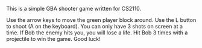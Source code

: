 This is a simple GBA shooter game written for CS2110.

Use the arrow keys to move the green player block around.
Use the L button to shoot (A on the keyboard). You can only have 3 shots on screen at a time.
If Bob the enemy hits you, you will lose a life.
Hit Bob 3 times with a projectile to win the game.
Good luck!
